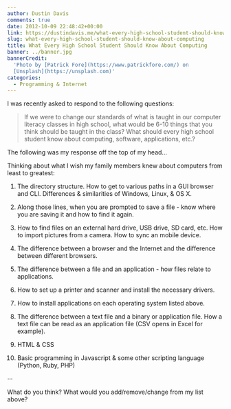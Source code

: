 ```yaml
---
author: Dustin Davis
comments: true
date: 2012-10-09 22:48:42+00:00
link: https://dustindavis.me/what-every-high-school-student-should-know-about-computing/
slug: what-every-high-school-student-should-know-about-computing
title: What Every High School Student Should Know About Computing
banner: ../banner.jpg
bannerCredit:
  'Photo by [Patrick Fore](https://www.patrickfore.com/) on
  [Unsplash](https://unsplash.com)'
categories:
  - Programming & Internet
---
```


I was recently asked to respond to the following questions:

<blockquote>If we were to change our standards of what is taught in our computer literacy classes in high school, what would be 6-10 things that you think should be taught in the class? What should every high school student know about computing, software, applications, etc.?</blockquote>

The following was my response off the top of my head...

Thinking about what I wish my family members knew about computers from least to
greatest:

1. The directory structure. How to get to various paths in a GUI browser and
   CLI. Differences & similarities of Windows, Linux, & OS X.

2. Along those lines, when you are prompted to save a file - know where you are
   saving it and how to find it again.

3. How to find files on an external hard drive, USB drive, SD card, etc. How to
   import pictures from a camera. How to sync an mobile device.

4. The difference between a browser and the Internet and the difference between
   different browsers.

5. The difference between a file and an application - how files relate to
   applications.

6. How to set up a printer and scanner and install the necessary drivers.

7. How to install applications on each operating system listed above.

8. The difference between a text file and a binary or application file. How a
   text file can be read as an application file (CSV opens in Excel for
   example).

9. HTML & CSS

10. Basic programming in Javascript & some other scripting language (Python,
    Ruby, PHP)

--

What do you think? What would you add/remove/change from my list above?

